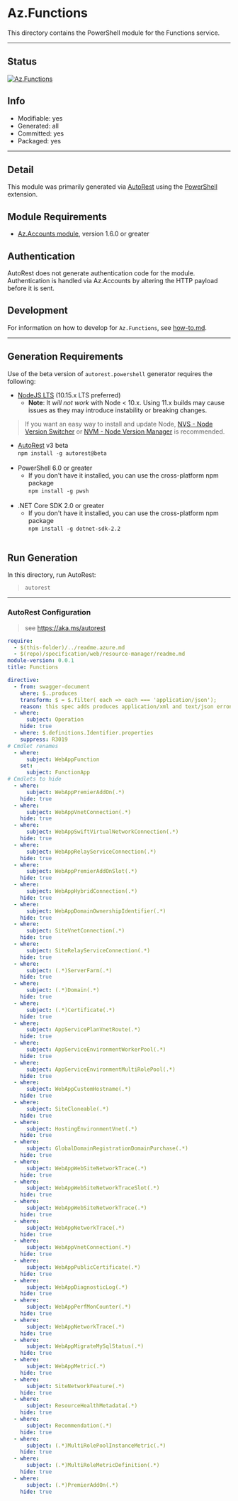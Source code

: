 <!-- region Generated -->
# Az.Functions
This directory contains the PowerShell module for the Functions service.

---
## Status
[![Az.Functions](https://img.shields.io/powershellgallery/v/Az.Functions.svg?style=flat-square&label=Az.Functions "Az.Functions")](https://www.powershellgallery.com/packages/Az.Functions/)

## Info
- Modifiable: yes
- Generated: all
- Committed: yes
- Packaged: yes

---
## Detail
This module was primarily generated via [AutoRest](https://github.com/Azure/autorest) using the [PowerShell](https://github.com/Azure/autorest.powershell) extension.

## Module Requirements
- [Az.Accounts module](https://www.powershellgallery.com/packages/Az.Accounts/), version 1.6.0 or greater

## Authentication
AutoRest does not generate authentication code for the module. Authentication is handled via Az.Accounts by altering the HTTP payload before it is sent.

## Development
For information on how to develop for `Az.Functions`, see [how-to.md](how-to.md).
<!-- endregion -->

---
## Generation Requirements
Use of the beta version of `autorest.powershell` generator requires the following:
- [NodeJS LTS](https://nodejs.org) (10.15.x LTS preferred)
  - **Note**: It *will not work* with Node < 10.x. Using 11.x builds may cause issues as they may introduce instability or breaking changes.
> If you want an easy way to install and update Node, [NVS - Node Version Switcher](../nodejs/installing-via-nvs.md) or [NVM - Node Version Manager](../nodejs/installing-via-nvm.md) is recommended.
- [AutoRest](https://aka.ms/autorest) v3 beta <br>`npm install -g autorest@beta`<br>&nbsp;
- PowerShell 6.0 or greater
  - If you don't have it installed, you can use the cross-platform npm package <br>`npm install -g pwsh`<br>&nbsp;
- .NET Core SDK 2.0 or greater
  - If you don't have it installed, you can use the cross-platform npm package <br>`npm install -g dotnet-sdk-2.2`<br>&nbsp;

## Run Generation
In this directory, run AutoRest:
> `autorest`

---
### AutoRest Configuration
> see https://aka.ms/autorest

``` yaml
require:
  - $(this-folder)/../readme.azure.md
  - $(repo)/specification/web/resource-manager/readme.md
module-version: 0.0.1
title: Functions

directive:
  - from: swagger-document
    where: $..produces
    transform: $ = $.filter( each => each === 'application/json');
    reason: this spec adds produces application/xml and text/json erronously.
  - where:
      subject: Operation
    hide: true
  - where: $.definitions.Identifier.properties
    suppress: R3019
# Cmdlet renames
  - where:
      subject: WebAppFunction
    set:
      subject: FunctionApp
# Cmdlets to hide
  - where:
      subject: WebAppPremierAddOn(.*)
    hide: true
  - where:
      subject: WebAppVnetConnection(.*)
    hide: true
  - where:
      subject: WebAppSwiftVirtualNetworkConnection(.*)
    hide: true
  - where:
      subject: WebAppRelayServiceConnection(.*)
    hide: true
  - where:
      subject: WebAppPremierAddOnSlot(.*)
    hide: true
  - where:
      subject: WebAppHybridConnection(.*)
    hide: true
  - where:
      subject: WebAppDomainOwnershipIdentifier(.*)
    hide: true
  - where:
      subject: SiteVnetConnection(.*)
    hide: true
  - where:
      subject: SiteRelayServiceConnection(.*)
    hide: true
  - where:
      subject: (.*)ServerFarm(.*)
    hide: true
  - where:
      subject: (.*)Domain(.*)
    hide: true
  - where:
      subject: (.*)Certificate(.*)
    hide: true
  - where:
      subject: AppServicePlanVnetRoute(.*)
    hide: true
  - where:
      subject: AppServiceEnvironmentWorkerPool(.*)
    hide: true
  - where:
      subject: AppServiceEnvironmentMultiRolePool(.*)
    hide: true
  - where:
      subject: WebAppCustomHostname(.*)
    hide: true
  - where:
      subject: SiteCloneable(.*)
    hide: true
  - where:
      subject: HostingEnvironmentVnet(.*)
    hide: true
  - where:
      subject: GlobalDomainRegistrationDomainPurchase(.*)
    hide: true
  - where:
      subject: WebAppWebSiteNetworkTrace(.*)
    hide: true
  - where:
      subject: WebAppWebSiteNetworkTraceSlot(.*)
    hide: true
  - where:
      subject: WebAppWebSiteNetworkTrace(.*)
    hide: true
  - where:
      subject: WebAppNetworkTrace(.*)
    hide: true
  - where:
      subject: WebAppVnetConnection(.*)
    hide: true
  - where:
      subject: WebAppPublicCertificate(.*)
    hide: true
  - where:
      subject: WebAppDiagnosticLog(.*)
    hide: true
  - where:
      subject: WebAppPerfMonCounter(.*)
    hide: true
  - where:
      subject: WebAppNetworkTrace(.*)
    hide: true
  - where:
      subject: WebAppMigrateMySqlStatus(.*)
    hide: true
  - where:
      subject: WebAppMetric(.*)
    hide: true
  - where:
      subject: SiteNetworkFeature(.*)
    hide: true
  - where:
      subject: ResourceHealthMetadata(.*)
    hide: true
  - where:
      subject: Recommendation(.*)
    hide: true
  - where:
      subject: (.*)MultiRolePoolInstanceMetric(.*)
    hide: true
  - where:
      subject: (.*)MultiRoleMetricDefinition(.*)
    hide: true
  - where:
      subject: (.*)PremierAddOn(.*)
    hide: true
```
